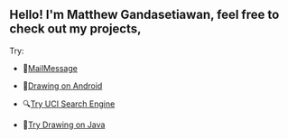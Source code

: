 ## Hello! I'm Matthew Gandasetiawan, feel free to check out my projects,

Try:

- 💬[MailMessage](https://github.com/gandmatthew/MailMessage)

- 📱[Drawing on Android](https://github.com/gandmatthew/Drawing-on-Android)

- 🔍[Try UCI Search Engine](https://github.com/gandmatthew/UCI-Search-Engine)

- 🍵[Try Drawing on Java](https://github.com/gandmatthew/Drawing-on-Windows)

